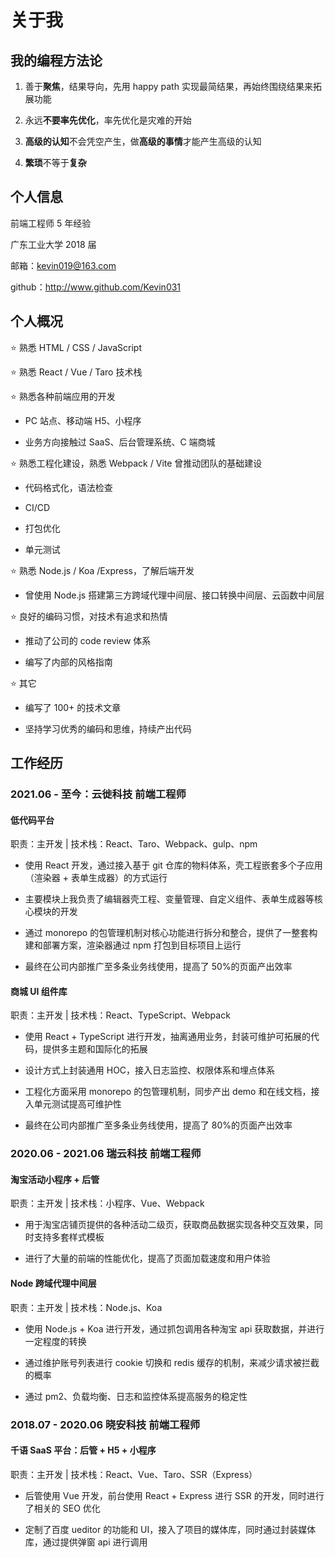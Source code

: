 # 关于我

## 我的编程方法论

1. 善于**聚焦**，结果导向，先用 happy path 实现最简结果，再始终围绕结果来拓展功能

2. 永远**不要率先优化**，率先优化是灾难的开始

3. **高级的认知**不会凭空产生，做**高级的事情**才能产生高级的认知

4. **繁琐**不等于**复杂**

## 个人信息

前端工程师 5 年经验

广东工业大学 2018 届

邮箱：kevin019@163.com

github：http://www.github.com/Kevin031

## 个人概况

⭐️ 熟悉 HTML / CSS / JavaScript

⭐️ 熟悉 React / Vue / Taro 技术栈

⭐️ 熟悉各种前端应用的开发

- PC 站点、移动端 H5、小程序

- 业务方向接触过 SaaS、后台管理系统、C 端商城

⭐️ 熟悉工程化建设，熟悉 Webpack / Vite 曾推动团队的基础建设

- 代码格式化，语法检查

- CI/CD

- 打包优化

- 单元测试

⭐️ 熟悉 Node.js / Koa /Express，了解后端开发

- 曾使用 Node.js 搭建第三方跨域代理中间层、接口转换中间层、云函数中间层

⭐️ 良好的编码习惯，对技术有追求和热情

- 推动了公司的 code review 体系

- 编写了内部的风格指南

⭐️ 其它

- 编写了 100+ 的技术文章

- 坚持学习优秀的编码和思维，持续产出代码

## 工作经历

### 2021.06 - 至今：云徙科技 前端工程师

#### 低代码平台

职责：主开发 | 技术栈：React、Taro、Webpack、gulp、npm

- 使用 React 开发，通过接入基于 git 仓库的物料体系，壳工程嵌套多个子应用（渲染器 + 表单生成器）的方式运行

- 主要模块上我负责了编辑器壳工程、变量管理、自定义组件、表单生成器等核心模块的开发

- 通过 monorepo 的包管理机制对核心功能进行拆分和整合，提供了一整套构建和部署方案，渲染器通过 npm 打包到目标项目上运行

- 最终在公司内部推广至多条业务线使用，提高了 50%的页面产出效率

#### 商城 UI 组件库

职责：主开发 | 技术栈：React、TypeScript、Webpack

- 使用 React + TypeScript 进行开发，抽离通用业务，封装可维护可拓展的代码，提供多主题和国际化的拓展

- 设计方式上封装通用 HOC，接入日志监控、权限体系和埋点体系

- 工程化方面采用 monorepo 的包管理机制，同步产出 demo 和在线文档，接入单元测试提高可维护性

- 最终在公司内部推广至多条业务线使用，提高了 80%的页面产出效率

### 2020.06 - 2021.06 瑞云科技 前端工程师

#### 淘宝活动小程序 + 后管

职责：主开发 | 技术栈：小程序、Vue、Webpack

- 用于淘宝店铺页提供的各种活动二级页，获取商品数据实现各种交互效果，同时支持多套样式模板

- 进行了大量的前端的性能优化，提高了页面加载速度和用户体验

#### Node 跨域代理中间层

职责：主开发 | 技术栈：Node.js、Koa

- 使用 Node.js + Koa 进行开发，通过抓包调用各种淘宝 api 获取数据，并进行一定程度的转换

- 通过维护账号列表进行 cookie 切换和 redis 缓存的机制，来减少请求被拦截的概率

- 通过 pm2、负载均衡、日志和监控体系提高服务的稳定性

### 2018.07 - 2020.06 晓安科技 前端工程师

#### 千语 SaaS 平台：后管 + H5 + 小程序

职责：主开发 | 技术栈：React、Vue、Taro、SSR（Express）

- 后管使用 Vue 开发，前台使用 React + Express 进行 SSR 的开发，同时进行了相关的 SEO 优化

- 定制了百度 ueditor 的功能和 UI，接入了项目的媒体库，同时通过封装媒体库，通过提供弹窗 api 进行调用
